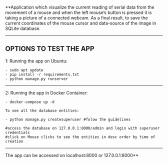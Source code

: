 **Application which visualize the current reading of serial data from the movement of a mouse and when the left mouse’s button is pressed it is taking a picture of a connected webcam. As a final result, to save the current coordinates of the mouse cursor and data-source of the image in SQLite database.

---
OPTIONS TO TEST THE APP
---
1: Running the app on Ubuntu:

    - sudo apt update
    - pip install -r requirements.txt
    - python manage.py runserver
---
2: Running the app in Docker Container:

    - docker-compose up -d

    To see all the database entities:

    - python manage.py createsuperuser #folow the guidelines
    
    #access the database on 127.0.0.1:8000/admin and login with superuser credentials
    #click on Mouse clicks to see the entities in desc order by time of creation

---
The app can be accessed on localhost:8000 or 127.0.0.1:8000**
